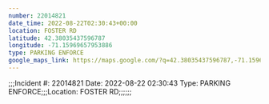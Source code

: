 ```yaml
---
number: 22014821
date_time: 2022-08-22T02:30:43+00:00
location: FOSTER RD
latitude: 42.38035437596787
longitude: -71.15969657953886
type: PARKING ENFORCE
google_maps_link: https://maps.google.com/?q=42.38035437596787,-71.15969657953886
---
```


;;;Incident #: 22014821   Date: 2022-08-22 02:30:43   Type: PARKING ENFORCE;;;Location: FOSTER RD;;;;;;
